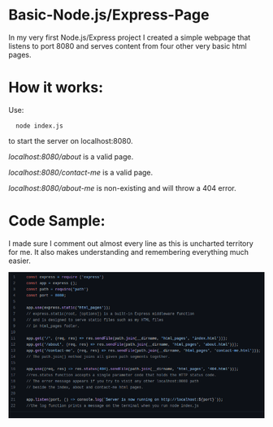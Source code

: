 # Basic-Node.js/Express-Page

In my very first Node.js/Express project I created a simple webpage that listens
to port 8080 and serves content from four other very basic html pages.

# How it works:

Use:

```
  node index.js
```

to start the server on localhost:8080. <br>

*localhost:8080/about*  is a valid page.

*localhost:8080/contact-me* is a valid page.

*localhost:8080/about-me* is non-existing and will throw a 404 error.


# Code Sample: 

I made sure I comment out almost every line as this is
uncharted territory for me. It also makes understanding
and remembering everything much easier.


![screenshot](./Images/sample.png)
